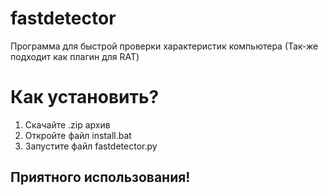 # fastdetector
Программа для быстрой проверки характеристик компьютера (Так-же подходит как плагин для RAT)
# Как установить?
1. Скачайте .zip архив
2. Откройте файл install.bat
3. Запустите файл fastdetector.py 
## Приятного использования!
